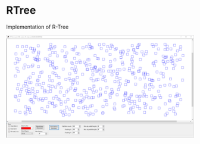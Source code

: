 # RTree
Implementation of R-Tree


![alt tag](https://github.com/zamgi/RTree/blob/master/r-tree-demo.gif)
